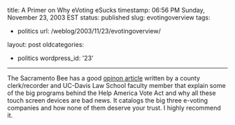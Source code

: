 title: A Primer on Why eVoting eSucks
timestamp: 06:56 PM Sunday, November 23, 2003 EST
status: published
slug: evotingoverview
tags:
- politics
url: /weblog/2003/11/23/evotingoverview/

layout: post
oldcategories:
- politics
wordpress_id: '23'

---

The Sacramento Bee has a good [opinon
article](http://www.sacbee.com/content/opinion/story/7837475p-8778055c.html) written by a county clerk/recorder and UC-Davis Law School faculty
member that explain some of the big programs behind the Help America Vote Act
and why all these touch screen devices are bad news.  It catalogs the big three
e-voting companies and how none of them deserve your trust.  I highly recommend
it.

